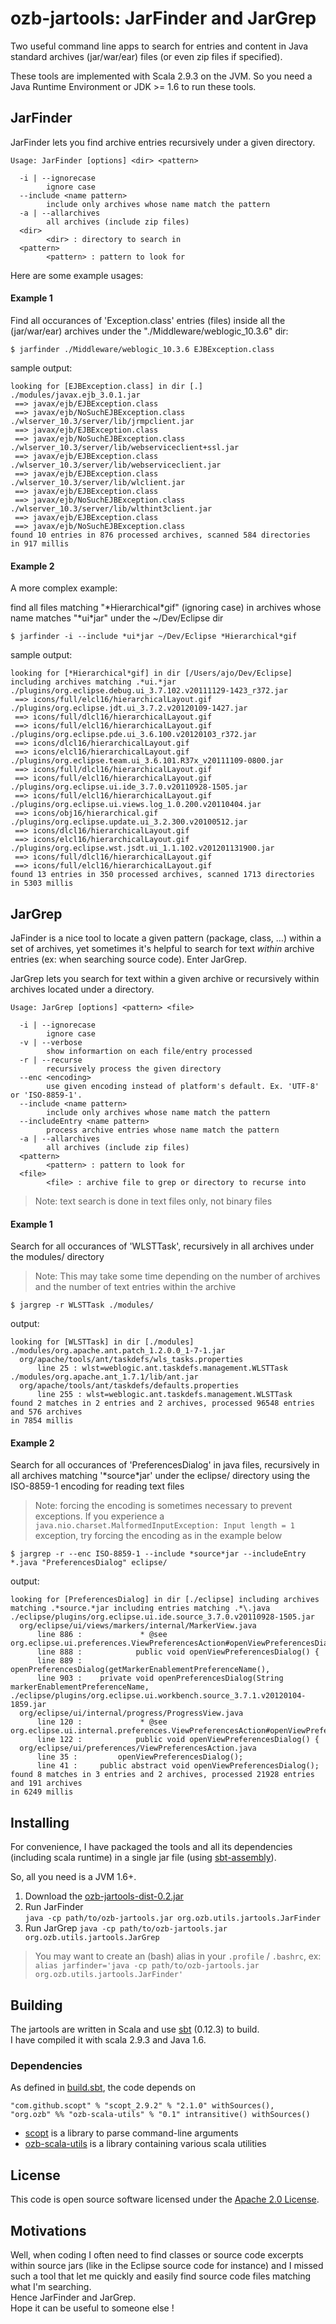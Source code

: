 # ozb-jartools: JarFinder and JarGrep


Two useful command line apps to search for entries and content in Java standard archives (jar/war/ear) files (or even zip files if specified).

These tools are implemented with Scala 2.9.3 on the JVM.
So you need a Java Runtime Environment or JDK >= 1.6 to run these tools.

## JarFinder

JarFinder lets you find archive entries recursively under a given directory.

```
Usage: JarFinder [options] <dir> <pattern>

  -i | --ignorecase
        ignore case
  --include <name pattern>
        include only archives whose name match the pattern
  -a | --allarchives
        all archives (include zip files)
  <dir>
        <dir> : directory to search in
  <pattern>
        <pattern> : pattern to look for
```

Here are some example usages:

#### Example 1
Find all occurances of 'Exception.class' entries (files) inside all the (jar/war/ear) archives under the "./Middleware/weblogic_10.3.6" dir:

`$ jarfinder ./Middleware/weblogic_10.3.6 EJBException.class`

sample output:

```
looking for [EJBException.class] in dir [.]
./modules/javax.ejb_3.0.1.jar
 ==> javax/ejb/EJBException.class
 ==> javax/ejb/NoSuchEJBException.class
./wlserver_10.3/server/lib/jrmpclient.jar
 ==> javax/ejb/EJBException.class
 ==> javax/ejb/NoSuchEJBException.class
./wlserver_10.3/server/lib/webserviceclient+ssl.jar
 ==> javax/ejb/EJBException.class
./wlserver_10.3/server/lib/webserviceclient.jar
 ==> javax/ejb/EJBException.class
./wlserver_10.3/server/lib/wlclient.jar
 ==> javax/ejb/EJBException.class
 ==> javax/ejb/NoSuchEJBException.class
./wlserver_10.3/server/lib/wlthint3client.jar
 ==> javax/ejb/EJBException.class
 ==> javax/ejb/NoSuchEJBException.class
found 10 entries in 876 processed archives, scanned 584 directories
in 917 millis
```
#### Example 2
A more complex example:

find all files matching "\*Hierarchical\*gif" (ignoring case) in archives whose name matches "\*ui\*jar" under the ~/Dev/Eclipse dir

`$ jarfinder -i --include *ui*jar ~/Dev/Eclipse *Hierarchical*gif`

sample output:

```
looking for [*Hierarchical*gif] in dir [/Users/ajo/Dev/Eclipse] including archives matching .*ui.*jar
./plugins/org.eclipse.debug.ui_3.7.102.v20111129-1423_r372.jar
 ==> icons/full/elcl16/hierarchicalLayout.gif
./plugins/org.eclipse.jdt.ui_3.7.2.v20120109-1427.jar
 ==> icons/full/dlcl16/hierarchicalLayout.gif
 ==> icons/full/elcl16/hierarchicalLayout.gif
./plugins/org.eclipse.pde.ui_3.6.100.v20120103_r372.jar
 ==> icons/dlcl16/hierarchicalLayout.gif
 ==> icons/elcl16/hierarchicalLayout.gif
./plugins/org.eclipse.team.ui_3.6.101.R37x_v20111109-0800.jar
 ==> icons/full/dlcl16/hierarchicalLayout.gif
 ==> icons/full/elcl16/hierarchicalLayout.gif
./plugins/org.eclipse.ui.ide_3.7.0.v20110928-1505.jar
 ==> icons/full/elcl16/hierarchicalLayout.gif
./plugins/org.eclipse.ui.views.log_1.0.200.v20110404.jar
 ==> icons/obj16/hierarchical.gif
./plugins/org.eclipse.update.ui_3.2.300.v20100512.jar
 ==> icons/dlcl16/hierarchicalLayout.gif
 ==> icons/elcl16/hierarchicalLayout.gif
./plugins/org.eclipse.wst.jsdt.ui_1.1.102.v201201131900.jar
 ==> icons/full/dlcl16/hierarchicalLayout.gif
 ==> icons/full/elcl16/hierarchicalLayout.gif
found 13 entries in 350 processed archives, scanned 1713 directories
in 5303 millis
```


## JarGrep

JaFinder is a nice tool to locate a given pattern (package, class, …) within a set of archives, yet sometimes it's helpful to search for text *within* archive entries (ex: when searching source code). Enter JarGrep.  

JarGrep lets you search for text within a given archive or recursively within archives located under a directory.

```
Usage: JarGrep [options] <pattern> <file>

  -i | --ignorecase
        ignore case
  -v | --verbose
        show informartion on each file/entry processed
  -r | --recurse
        recursively process the given directory
  --enc <encoding>
        use given encoding instead of platform's default. Ex. 'UTF-8' or 'ISO-8859-1'.
  --include <name pattern>
        include only archives whose name match the pattern
  --includeEntry <name pattern>
        process archive entries whose name match the pattern
  -a | --allarchives
        all archives (include zip files)
  <pattern>
        <pattern> : pattern to look for
  <file>
        <file> : archive file to grep or directory to recurse into
```

> Note: text search is done in text files only, not binary files

#### Example 1

Search for all occurances of 'WLSTTask', recursively in all archives under the modules/ directory
> Note: This may take some time depending on the number of archives and the number of text entries within the archive

`$ jargrep -r WLSTTask ./modules/`

output:

```
looking for [WLSTTask] in dir [./modules]
./modules/org.apache.ant.patch_1.2.0.0_1-7-1.jar
  org/apache/tools/ant/taskdefs/wls_tasks.properties
      line 25 : wlst=weblogic.ant.taskdefs.management.WLSTTask
./modules/org.apache.ant_1.7.1/lib/ant.jar
  org/apache/tools/ant/taskdefs/defaults.properties
      line 255 : wlst=weblogic.ant.taskdefs.management.WLSTTask
found 2 matches in 2 entries and 2 archives, processed 96548 entries and 576 archives
in 7854 millis
```

#### Example 2
Search for all occurances of 'PreferencesDialog' in java files, recursively in all archives matching '\*source\*jar' under the eclipse/ directory using the ISO-8859-1 encoding for reading text files
> Note: forcing the encoding is sometimes necessary to prevent exceptions. If you experience a `java.nio.charset.MalformedInputException: Input length = 1` exception, try forcing the encoding as in the example below

`$ jargrep -r --enc ISO-8859-1 --include *source*jar --includeEntry *.java "PreferencesDialog" eclipse/`

output:

```
looking for [PreferencesDialog] in dir [./eclipse] including archives matching .*source.*jar including entries matching .*\.java
./eclipse/plugins/org.eclipse.ui.ide.source_3.7.0.v20110928-1505.jar
  org/eclipse/ui/views/markers/internal/MarkerView.java
      line 886 : 			 * @see org.eclipse.ui.preferences.ViewPreferencesAction#openViewPreferencesDialog()
      line 888 : 			public void openViewPreferencesDialog() {
      line 889 : 				openPreferencesDialog(getMarkerEnablementPreferenceName(),
      line 903 : 	private void openPreferencesDialog(String markerEnablementPreferenceName,
./eclipse/plugins/org.eclipse.ui.workbench.source_3.7.1.v20120104-1859.jar
  org/eclipse/ui/internal/progress/ProgressView.java
      line 120 : 			 * @see org.eclipse.ui.internal.preferences.ViewPreferencesAction#openViewPreferencesDialog()
      line 122 : 			public void openViewPreferencesDialog() {
  org/eclipse/ui/preferences/ViewPreferencesAction.java
      line 35 : 		openViewPreferencesDialog();
      line 41 : 	public abstract void openViewPreferencesDialog();
found 8 matches in 3 entries and 2 archives, processed 21928 entries and 191 archives
in 6249 millis
```

## Installing

For convenience, I have packaged the tools and all its dependencies (including scala runtime) in a single jar file (using [sbt-assembly](https://github.com/sbt/sbt-assembly)).

So, all you need is a JVM 1.6+.

1. Download the [ozb-jartools-dist-0.2.jar]()
2. Run JarFinder  
	`java -cp path/to/ozb-jartools.jar org.ozb.utils.jartools.JarFinder`
3. Run JarGrep
	`java -cp path/to/ozb-jartools.jar org.ozb.utils.jartools.JarGrep`

> You may want to create an (bash) alias in your `.profile` / `.bashrc`, ex:
>  `alias jarfinder='java -cp path/to/ozb-jartools.jar org.ozb.utils.jartools.JarFinder'`

## Building

The jartools are written in Scala and use [sbt](http://www.scala-sbt.org/) (0.12.3) to build.  
I have compiled it with scala 2.9.3 and Java 1.6.


### Dependencies

As defined in [build.sbt](), the code depends on

	"com.github.scopt" % "scopt_2.9.2" % "2.1.0" withSources(),
	"org.ozb" %% "ozb-scala-utils" % "0.1" intransitive() withSources()

- [scopt](https://github.com/scopt/scopt) is a library to parse command-line arguments
- [ozb-scala-utils](https://docs.google.com/file/d/0Bxq9-8NxBE3WNzRKWnZYWF9hams/edit?usp=sharing) is a library containing various scala utilities

## License
This code is open source software licensed under the [Apache 2.0 License](http://www.apache.org/licenses/LICENSE-2.0.html).

## Motivations
Well, when coding I often need to find classes or source code excerpts within source jars (like in the Eclipse source code for instance) and I missed such a tool that let me quickly and easily find source code files matching what I'm searching.  
Hence JarFinder and JarGrep.  
Hope it can be useful to someone else !


